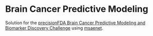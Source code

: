 # Brain Cancer Predictive Modeling

Solution for the [precisionFDA Brain Cancer Predictive Modeling and Biomarker Discovery Challenge](https://precision.fda.gov/challenges/8) using [msaenet](https://nanx.me/msaenet/).
